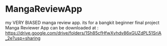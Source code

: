 # MangaReviewApp
my VERY BIASED manga review app. its for a bangkit beginner final project
Manga Reviewer App can be downloaded at : https://drive.google.com/drive/folders/1Sh85cfHfwXvhdv86xGUZdPL51SriA_2e?usp=sharing
